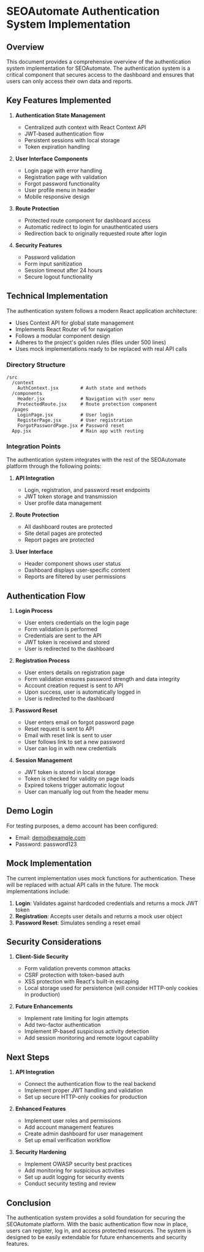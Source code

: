 # SEOAutomate Authentication System Implementation

## Overview

This document provides a comprehensive overview of the authentication system implementation for SEOAutomate. The authentication system is a critical component that secures access to the dashboard and ensures that users can only access their own data and reports.

## Key Features Implemented

1. **Authentication State Management**
   - Centralized auth context with React Context API
   - JWT-based authentication flow
   - Persistent sessions with local storage
   - Token expiration handling

2. **User Interface Components**
   - Login page with error handling
   - Registration page with validation
   - Forgot password functionality
   - User profile menu in header
   - Mobile responsive design

3. **Route Protection**
   - Protected route component for dashboard access
   - Automatic redirect to login for unauthenticated users
   - Redirection back to originally requested route after login

4. **Security Features**
   - Password validation
   - Form input sanitization
   - Session timeout after 24 hours
   - Secure logout functionality

## Technical Implementation

The authentication system follows a modern React application architecture:

- Uses Context API for global state management
- Implements React Router v6 for navigation
- Follows a modular component design
- Adheres to the project's golden rules (files under 500 lines)
- Uses mock implementations ready to be replaced with real API calls

### Directory Structure

```
/src
  /context
    AuthContext.jsx        # Auth state and methods
  /components
    Header.jsx             # Navigation with user menu
    ProtectedRoute.jsx     # Route protection component
  /pages
    LoginPage.jsx          # User login
    RegisterPage.jsx       # User registration
    ForgotPasswordPage.jsx # Password reset
  App.jsx                  # Main app with routing
```

### Integration Points

The authentication system integrates with the rest of the SEOAutomate platform through the following points:

1. **API Integration**
   - Login, registration, and password reset endpoints
   - JWT token storage and transmission
   - User profile data management

2. **Route Protection**
   - All dashboard routes are protected
   - Site detail pages are protected
   - Report pages are protected

3. **User Interface**
   - Header component shows user status
   - Dashboard displays user-specific content
   - Reports are filtered by user permissions

## Authentication Flow

1. **Login Process**
   - User enters credentials on the login page
   - Form validation is performed
   - Credentials are sent to the API
   - JWT token is received and stored
   - User is redirected to the dashboard

2. **Registration Process**
   - User enters details on registration page
   - Form validation ensures password strength and data integrity
   - Account creation request is sent to API
   - Upon success, user is automatically logged in
   - User is redirected to the dashboard

3. **Password Reset**
   - User enters email on forgot password page
   - Reset request is sent to API
   - Email with reset link is sent to user
   - User follows link to set a new password
   - User can log in with new credentials

4. **Session Management**
   - JWT token is stored in local storage
   - Token is checked for validity on page loads
   - Expired tokens trigger automatic logout
   - User can manually log out from the header menu

## Demo Login

For testing purposes, a demo account has been configured:
- Email: demo@example.com
- Password: password123

## Mock Implementation

The current implementation uses mock functions for authentication. These will be replaced with actual API calls in the future. The mock implementations include:

1. **Login**: Validates against hardcoded credentials and returns a mock JWT token
2. **Registration**: Accepts user details and returns a mock user object
3. **Password Reset**: Simulates sending a reset email

## Security Considerations

1. **Client-Side Security**
   - Form validation prevents common attacks
   - CSRF protection with token-based auth
   - XSS protection with React's built-in escaping
   - Local storage used for persistence (will consider HTTP-only cookies in production)

2. **Future Enhancements**
   - Implement rate limiting for login attempts
   - Add two-factor authentication
   - Implement IP-based suspicious activity detection
   - Add session monitoring and remote logout capability

## Next Steps

1. **API Integration**
   - Connect the authentication flow to the real backend
   - Implement proper JWT handling and validation
   - Set up secure HTTP-only cookies for production

2. **Enhanced Features**
   - Implement user roles and permissions
   - Add account management features
   - Create admin dashboard for user management
   - Set up email verification workflow

3. **Security Hardening**
   - Implement OWASP security best practices
   - Add monitoring for suspicious activities
   - Set up audit logging for security events
   - Conduct security testing and review

## Conclusion

The authentication system provides a solid foundation for securing the SEOAutomate platform. With the basic authentication flow now in place, users can register, log in, and access protected resources. The system is designed to be easily extendable for future enhancements and security features.
